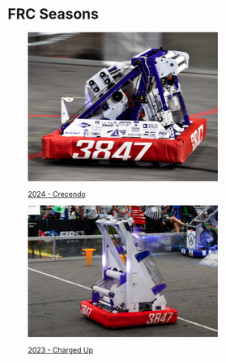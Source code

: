 # FRC Seasons



<figure><img src="../.gitbook/assets/3847 Ultraviolet Card Photo.jpg" alt="" width="375"><figcaption><p><a href="seasons.md">2024 - Crecendo</a></p></figcaption></figure>

<figure><img src="../.gitbook/assets/2023 X-Ray Robot.PNG" alt="" width="375"><figcaption><p><a href="2023-charged-up.md">2023 - Charged </a><a href="2023-charged-up.md">Up</a></p></figcaption></figure>
